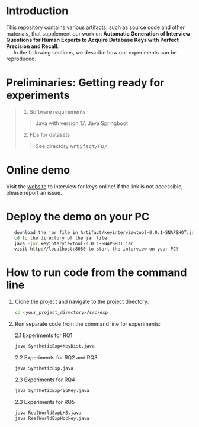 # Introduction
This repository contains various artifacts, such as source code and other materials, that supplement our work on **Automatic Generation of Interview Questions for Human Experts to Acquire Database Keys with Perfect Precision and Recall**.\
&nbsp;&nbsp;&nbsp;&nbsp; In the following sections, we describe how our experiments can be reproduced. 
# Preliminaries: Getting ready for experiments
>1. Software requirements
>>  Java with version 17; Java Springboot
>2. FDs for datasets
>> See directory <kbd>Artifact/FD/</kbd>.
# Online demo
Visit the [website](http://3fd2b572.r31.cpolar.top/) to interview for keys online! If the link is not accessible, please report an issue.
# Deploy the demo on your PC
```bash
   download the jar file in Artifact/keyinterviewtool-0.0.1-SNAPSHOT.jar
   cd to the directory of the jar file
   java -jar keyinterviewtool-0.0.1-SNAPSHOT.jar
   visit http://localhost:8080 to start the interview on your PC!
   ```
# How to run code from the command line
1. Clone the project and navigate to the project directory:
   ```bash
   cd <your_project_directory>/src/exp
   ```
2. Run separate code from the command line for experiments:
   
   2.1 Experiments for RQ1
   ```bash
   java SyntheticExp4KeyDist.java
   ```
   2.2 Experiments for RQ2 and RQ3
   ```bash
   java SyntheticExp.java
   ```
   2.3 Experiments for RQ4
   ```bash
   java SyntheticExp4SpKey.java
   ```
   2.3 Experiments for RQ5
   ```bash
   java RealWorldExpLHS.java
   java RealWorldExpHockey.java
   ```
   

   

